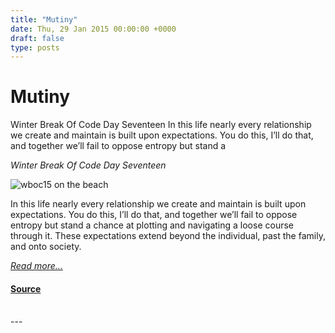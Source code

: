 ```yaml
---
title: "Mutiny"
date: Thu, 29 Jan 2015 00:00:00 +0000
draft: false
type: posts
---
```

# Mutiny





 Winter Break Of Code Day Seventeen In this life nearly every relationship we create and maintain is built upon expectations. You do this, I’ll do that, and together we’ll fail to oppose entropy but stand a

_Winter Break Of Code Day Seventeen_

![wboc15 on the beach](/blog/images/wboc15-loners.jpg)

In this life nearly every relationship we create and maintain is built upon expectations. You do this, I’ll do that, and together we’ll fail to oppose entropy but stand a chance at plotting and navigating a loose course through it. These expectations extend beyond the individual, past the family, and onto society.

[_Read more..._](https://signal.org/blog/mutiny/)

#### [Source](https://signal.org/blog/mutiny/)

<br/>
---
